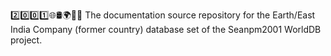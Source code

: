 2️⃣️0️⃣️0️⃣️1️⃣️🌐️🛢️🌍️🏴️📖️ The documentation source repository for the Earth/East India Company (former country) database set of the Seanpm2001 WorldDB project. 
